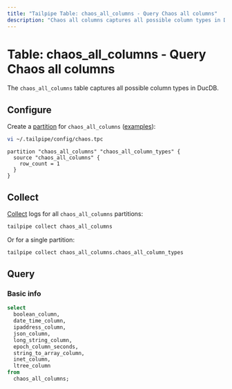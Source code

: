 ```yaml
---
title: "Tailpipe Table: chaos_all_columns - Query Chaos all columns"
description: "Chaos all columns captures all possible column types in DucDB."
---
```


# Table: chaos_all_columns - Query Chaos all columns

The `chaos_all_columns` table captures all possible column types in DucDB.

## Configure

Create a [partition](https://tailpipe.io/docs/manage/partition) for `chaos_all_columns` ([examples](https://hub.tailpipe.io/plugins/turbot/chaos/tables/chaos_all_columns#example-configurations)):

```sh
vi ~/.tailpipe/config/chaos.tpc
```

```hcl
partition "chaos_all_columns" "chaos_all_column_types" {
  source "chaos_all_columns" {
    row_count = 1
  }
}
```

## Collect

[Collect](https://tailpipe.io/docs/manage/collection) logs for all `chaos_all_columns` partitions:

```sh
tailpipe collect chaos_all_columns
```

Or for a single partition:

```sh
tailpipe collect chaos_all_columns.chaos_all_column_types
```

## Query

### Basic info

```sql
select
  boolean_column,
  date_time_column,
  ipaddress_column,
  json_column,
  long_string_column,
  epoch_column_seconds,
  string_to_array_column,
  inet_column,
  ltree_column
from
  chaos_all_columns;
```
